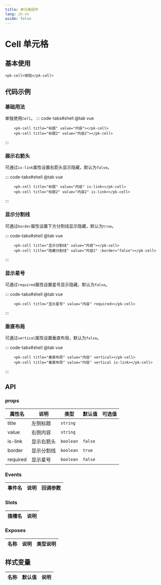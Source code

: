```yaml
---
title: 单元格组件
lang: zh-cn
aside: false
---
```


# Cell 单元格

## 基本使用
```vue
<pk-cell>按钮</pk-cell>
```

## 代码示例
### 基础用法
单独使用`Cell`。
::: code-tabs#shell
@tab vue
```vue
    <pk-cell title="标题" value="内容"></pk-cell>
    <pk-cell title="标题2" value="内容2"></pk-cell>
```
:::

### 展示右箭头
可通过`is-link`属性设置右箭头显示隐藏，默认为`false`。

::: code-tabs#shell
@tab vue
```vue
    <pk-cell title="标题" value="内容" is-link></pk-cell>
    <pk-cell title="标题2" value="内容2" is-link></pk-cell>
```
:::

### 显示分割线
可通过`border`属性设置下方分割线显示隐藏，默认为`true`。

::: code-tabs#shell
@tab vue
```vue
    <pk-cell title="显示分割线" value="内容"></pk-cell>
    <pk-cell title="隐藏分割线" value="内容2" :border="false"></pk-cell>
```
:::

### 显示星号
可通过`required`属性设置星号显示隐藏，默认为`false`。

::: code-tabs#shell
@tab vue
```vue
    <pk-cell title="显示星号" value="内容" required></pk-cell>
```
:::

### 垂直布局
可通过`vertical`属性设置垂直布局，默认为`false`。

::: code-tabs#shell
@tab vue
```vue
    <pk-cell title="垂直布局" value="内容" vertical></pk-cell>
    <pk-cell title="垂直布局" value="内容" vertical is-link></pk-cell>
```
:::

## API

### props

| 属性名   | 说明       | 类型      | 默认值  | 可选值 |
| -------- | ---------- | --------- | ------- | ------ |
| title    | 左侧标题   | `string`  |         |        |
| value    | 右侧内容   | `string`  |         |        |
| is-link  | 显示右箭头 | `boolean` | `false` |        |
| border   | 显示分割线 | `boolean` | `true`  |        |
| required | 显示星号   | `boolean` | `false` |        |


### Events

| 事件名 | 说明 | 回调参数 |
| ------ | ---- | -------- |


### Slots

| 插槽名 | 说明 |
| ------ | ---- |


### Exposes

| 名称 | 说明 | 类型说明 |
| ---- | ---- | -------- |


## 样式变量

| 名称 | 默认值 | 说明 |
| ---- | ------ | ---- |